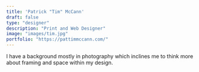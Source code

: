 ```yaml
---
title: 'Patrick "Tim" McCann'
draft: false
type: "designer"
description: "Print and Web Designer"
image: "images/tim.jpg"
portfolio: "https://pattimmccann.com/"
---
```


I have a background mostly in photography which inclines me to think more about framing and space within my design.

